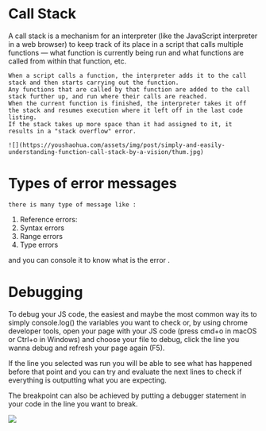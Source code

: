 # Call Stack 
A call stack is a mechanism for an interpreter (like the JavaScript interpreter in a web browser) to keep track of its place in a script that calls multiple functions — what function is currently being run and what functions are called from within that function, etc.

    When a script calls a function, the interpreter adds it to the call stack and then starts carrying out the function.
    Any functions that are called by that function are added to the call stack further up, and run where their calls are reached.
    When the current function is finished, the interpreter takes it off the stack and resumes execution where it left off in the last code listing.
    If the stack takes up more space than it had assigned to it, it results in a "stack overflow" error.
    
    ![](https://youshaohua.com/assets/img/post/simply-and-easily-understanding-function-call-stack-by-a-vision/thum.jpg)
    
# Types of error messages
    there is many type of message like : 
  1. Reference errors:
  2. Syntax errors
  3. Range errors
  4. Type errors
  
and you can console it to know what is the error .

# Debugging
To debug your JS code, the easiest and maybe the most common way its to simply console.log() the variables you want to check or, by using chrome developer tools, open your page with your JS code (press cmd+o in macOS or Ctrl+o in Windows) and choose your file to debug, click the line you wanna debug and refresh your page again (F5).

If the line you selected was run you will be able to see what has happened before that point and you can try and evaluate the next lines to check if everything is outputting what you are expecting.

The breakpoint can also be achieved by putting a debugger statement in your code in the line you want to break.
  
  ![](https://resources.jetbrains.com/help/img/idea/2020.2/ws_node_multiprocess_dark.png)
